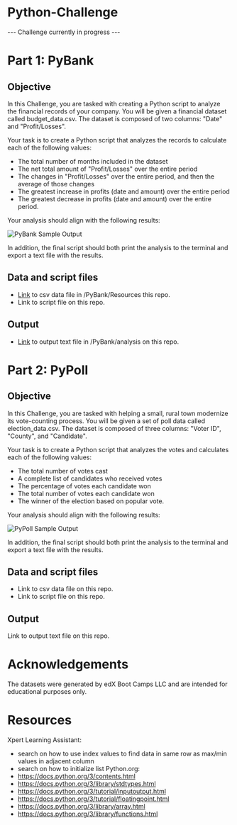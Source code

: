 # Python-Challenge

--- Challenge currently in progress ---

# Part 1: PyBank

## Objective

In this Challenge, you are tasked with creating a Python script to analyze the financial records of your company.
You will be given a financial dataset called budget_data.csv. The dataset is composed of two columns: "Date" and
"Profit/Losses".

Your task is to create a Python script that analyzes the records to calculate each of the following values:
* The total number of months included in the dataset
* The net total amount of "Profit/Losses" over the entire period
* The changes in "Profit/Losses" over the entire period, and then the average of those changes
* The greatest increase in profits (date and amount) over the entire period
* The greatest decrease in profits (date and amount) over the entire period.

Your analysis should align with the following results:

![PyBank Sample Output](https://github.com/user-attachments/assets/1fb77d16-d6bc-4c07-8d12-fc8f282671a7)

In addition, the final script should both print the analysis to the terminal and export a text file with the results.

## Data and script files
* [Link](https://github.com/brenprie/Python-Challenge/blob/main/PyBank/Resources/budget_data.csv) to csv data file in /PyBank/Resources this repo. 
* Link to script file on this repo.

## Output
* [Link](https://github.com/brenprie/Python-Challenge/blob/main/PyBank/Analysis/budget_analysis.txt) to output text file in /PyBank/analysis on this repo.

# Part 2: PyPoll

## Objective

In this Challenge, you are tasked with helping a small, rural town modernize its vote-counting process. You will be 
given a set of poll data called election_data.csv. The dataset is composed of three columns: "Voter ID", "County", 
and "Candidate". 

Your task is to create a Python script that analyzes the votes and calculates each of the following values:
* The total number of votes cast
* A complete list of candidates who received votes
* The percentage of votes each candidate won
* The total number of votes each candidate won
* The winner of the election based on popular vote.

Your analysis should align with the following results:

  ![PyPoll Sample Output](https://github.com/user-attachments/assets/3c34ee7a-9129-4e44-98ee-72feb2471e5d)


In addition, the final script should both print the analysis to the terminal and export a text file with the results.

## Data and script files
* Link to csv data file on this repo. 
* Link to script file on this repo.

## Output
Link to output text file on this repo. 

# Acknowledgements
The datasets were generated by edX Boot Camps LLC and are intended for educational purposes only.

# Resources
Xpert Learning Assistant: 
* search on how to use index values to find data in same row as max/min values in adjacent column
* search on how to initialize list
Python.org:
* https://docs.python.org/3/contents.html
* https://docs.python.org/3/library/stdtypes.html
* https://docs.python.org/3/tutorial/inputoutput.html
* https://docs.python.org/3/tutorial/floatingpoint.html
* https://docs.python.org/3/library/array.html
* https://docs.python.org/3/library/functions.html

